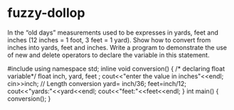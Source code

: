 # fuzzy-dollop
In the “old days” measurements used to be expresses in yards, feet and inches (12 inches = 1 foot, 3 feet = 1 yard). Show how to convert from inches into yards, feet and inches. Write a program to demonstrate the use of new and delete operators to declare the variable in this statement.  

#include<iostream>
using namespace std;
inline void conversion()
{
/* declaring float variable*/
    float inch, yard, feet ;
    cout<<"enter the value in inches"<<endl;
    cin>>inch;
// Length conversion
    yard= inch/36;
    feet=inch/12;
    cout<<"yards:"<<yard<<endl;
    cout<<"feet:"<<feet<<endl;
}
int main()
{
    conversion();
}
